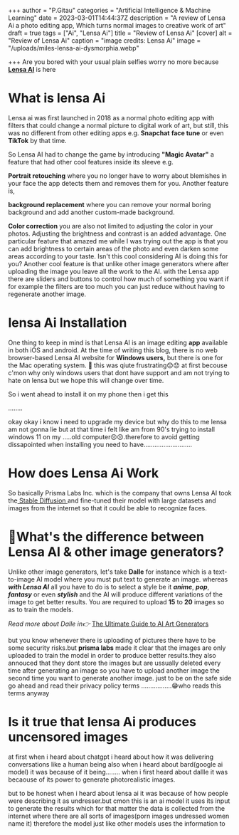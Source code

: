 +++
author = "P.Gitau"
categories = "Artificial Intelligence & Machine Learning"
date = 2023-03-01T14:44:37Z
description = "A review of Lensa Ai a photo editing app, Which turns normal images to creative work of art"
draft = true
tags = ["Ai", "Lensa Ai"]
title = "Review of Lensa Ai"
[cover]
alt = "Review of Lensa Ai"
caption = "image credits: Lensa Ai"
image = "/uploads/miles-lensa-ai-dysmorphia.webp"

+++
Are you bored with your usual plain selfies worry no more because[ **Lensa AI**](https://prisma-ai.com/lensa) is here

# What is lensa Ai

Lensa ai was first launched in 2018 as a normal photo editing app with filters that could change a normal picture to digital work of art, but still, this was no different from other editing apps e.g. **Snapchat** **face tune** or even **TikTok** by that time.

So Lensa AI had to change the game by introducing **"Magic Avatar"** a feature that had other cool features inside its sleeve e.g.

**Portrait retouching** where you no longer have to worry about blemishes in your face the app detects them and removes them for you. Another feature is,

**background replacement** where you can remove your normal boring background and add another custom-made background.

**Color correction** you are also not limited to adjusting the color in your photos. Adjusting the brightness and contrast is an added advantage. One particular feature that amazed me while I was trying out the app is that you can add brightness to certain areas of the photo and even darken some areas according to your taste. Isn't this cool considering AI is doing this for you? Another cool feature is that unlike other image generators where after uploading the image you leave all the work to the AI. with the Lensa app there are sliders and buttons to control how much of something you want if for example the filters are too much you can just reduce without having to regenerate another image.

# lensa Ai Installation

One thing to keep in mind is that Lensa AI is an image editing **app** available in both iOS and android. At the time of writing this blog, there is no web browser-based Lensa AI website for **Windows users,** but there is one for the Mac operating system. 🤨 this was qiute frustrating😞😞 at first becouse c'mon why only windows users that dont have support and am not trying to hate on lensa but we hope this will change over time.

So i went ahead to install it on my phone then i get this

........

okay okay i know i need to upgrade my device but why do this to me lensa am not gonna lie but at that time i felt like am from 90's trying to install  windows 11 on my .....old computer😣😣.therefore to avoid getting dissapointed when installing you need to have...........................

# How does Lensa Ai Work

So basically Prisma Labs Inc. which is the company that owns Lensa AI took the[ Stable Diffusion ](https://www.blog.bunnieabc.com/posts/what-are-the-best-ai-image-generator-tools/)and fine-tuned their model with large datasets and images from the internet so that it could be able to recognize faces.

# 🤔What's the difference between Lensa AI & other image generators?

Unlike other image generators, let's take **Dalle** for instance which is a text-to-image AI model where you must put text to generate an image. whereas **_with Lensa AI_** all you have to do is to select a style be it **_anime_**, **_pop_**, **_fantasy_** or even **_stylish_** and the AI will produce different variations of the image to get better results. You are required to upload **15** to **20** images so as to train the models.

_Read more about Dalle in👉_ [The Ultimate Guide to AI Art Generators](https://www.blog.bunnieabc.com/posts/what-are-the-best-ai-image-generator-tools/ "The Ultimate Guide to AI Art Generators?")

but you know whenever there is uploading of pictures there have to be some security risks.but **prisma labs** made it clear that the images are only uploaded to train the model in order to produce better results.they also annouced that they dont store the images but are ussually deleted every time after generating an image so you have to upload another image the second time you want to generate another image. just to be on the safe side go ahead and read their privacy policy terms .................😁who reads this terms anyway

# Is it true that lensa Ai produces uncensored images

at first when i heard about chatgpt i heard about how it was delivering conversations like a human being also when i heard about bard(google ai model) it was because of it being........ when i first heard about dallle it was becaouse of its power to generate photorealistic images.

but to be honest when i heard about lensa ai it was because of how people were describing it as undresser.but cmon this is an ai model it uses its input to generate the results which for that matter the data is collected from the internet where there are all sorts of images(porn images undressed women name it) therefore the model just like other models uses the information to 